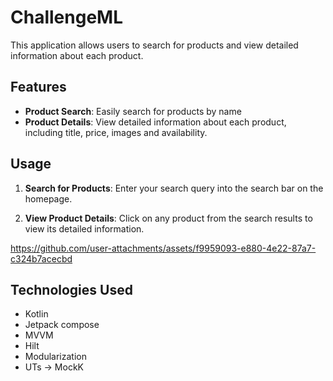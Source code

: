 # ChallengeML

This application allows users to search for products and view detailed information about each product.

## Features

- **Product Search**: Easily search for products by name
- **Product Details**: View detailed information about each product, including title, price, images and availability.

## Usage

1. **Search for Products**: Enter your search query into the search bar on the homepage.

2. **View Product Details**: Click on any product from the search results to view its detailed information.


https://github.com/user-attachments/assets/f9959093-e880-4e22-87a7-c324b7acecbd


## Technologies Used

- Kotlin
- Jetpack compose
- MVVM
- Hilt
- Modularization
- UTs -> MockK
